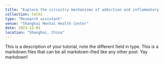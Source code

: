 ```yaml
---
title: "Explore the circuitry mechanisms of addiction and inflammatory factors"
collection: talks
type: "Research assistant"
venue: "Shanghai Mental Health Center"
date: 2023-12-01
location: "Shanghai, China"
---
```


This is a description of your tutorial, note the different field in type. This is a markdown files that can be all markdown-ified like any other post. Yay markdown!
